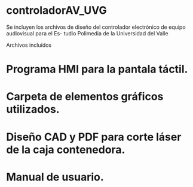 # controladorAV_UVG

Se incluyen los archivos de diseño del controlador electrónico de equipo audiovisual para el Es-
tudio Polimedia de la Universidad del Valle

Archivos incluídos
# Programa HMI para la pantala táctil.
# Carpeta de elementos gráficos utilizados.
# Diseño CAD y PDF para corte láser de la caja contenedora.
# Manual de usuario. 


